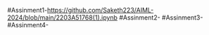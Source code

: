 #Assinment1-https://github.com/Saketh223/AIML-2024/blob/main/2203A51768(1).ipynb
#Assinment2-
#Assinment3-
#Assinment4-

